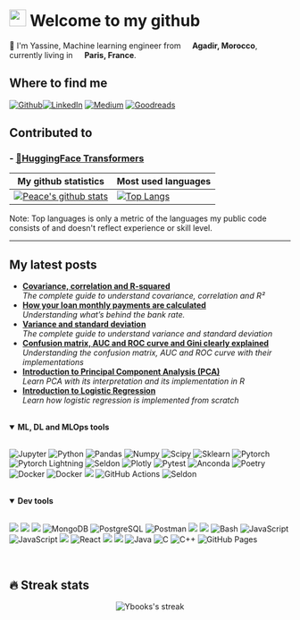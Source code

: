 <h1><img src="https://emojis.slackmojis.com/emojis/images/1531849430/4246/blob-sunglasses.gif?1531849430" width="30"/> <b>Welcome to my github</b></h1>
<p>👔 I'm Yassine, Machine learning engineer from <img src="https://cdn-icons-png.flaticon.com/512/197/197551.png" width="13"/><b> Agadir, Morocco</b>, currently living in <img src="https://cdn-icons-png.flaticon.com/512/197/197560.png" width="13"/> <b>Paris, France</b>.</p>

<h2><b>Where to find me</b></h2>
<p><a href="https://github.com/ybooks" target="_blank"><img alt="Github" src="https://img.shields.io/badge/GitHub-%2312100E.svg?&style=for-the-badge&logo=Github&logoColor=white" /><a href="https://www.linkedin.com/in/yassine-el-khal/" target="_blank"><img alt="LinkedIn" src="https://img.shields.io/badge/linkedin-%230077B5.svg?&style=for-the-badge&logo=linkedin&logoColor=white" /></a> <a href="https://medium.com/@yassineelkhal" target="_blank"><img alt="Medium" src="https://img.shields.io/badge/medium-%2312100E.svg?&style=for-the-badge&logo=medium&logoColor=white" /></a></a> <a href="https://www.goodreads.com/user/show/33689996-ybooks" target="_blank"><img alt="Goodreads" src="https://img.shields.io/badge/goodreads-e9e5cd.svg?&style=for-the-badge&logo=goodreads&logoColor=white" /></a>
</p>

<h2><b> Contributed to</b></h2>
<h3>
- <a href="https://github.com/huggingface/transformers"> 🤗HuggingFace Transformers</a>
</h3>

<p align="center">

|My github statistics|Most used languages|
|-|-|
|[![Peace's github stats](https://github-readme-stats.vercel.app/api?username=ybooks&show_icons=true&theme=vue-dark&hide_title=true)](https://github.com/ybooks)|[![Top Langs](https://github-readme-stats.vercel.app/api/top-langs/?username=ybooks&show_icons=true&theme=dark&hide_title=true)](https://github.com/ybooks)|!

Note: Top languages is only a metric of the languages my public code consists of and doesn't reflect experience or skill level.
<hr>
<h2><b>My latest posts</b></h2>
<ul>
  <li><a href=https://medium.com/@yassineelkhal/covariance-correlation-and-r-square-f4d2629574b8><b>Covariance, correlation and R-squared</b></a><br/><i>The complete guide to understand covariance, correlation and R²</i></li>
  <li><a href="https://medium.com/@yassineelkhal/how-your-loan-monthly-payments-are-calculated-7034ccce838"><b>How your loan monthly payments are calculated</b></a><br/><i>Understanding what’s behind the bank rate.</i></li>
    <li><a href="https://medium.com/@yassineelkhal/variance-and-standard-deviation-f4cc7e78b92"><b>Variance and standard deviation</b></a><br/><i>The complete guide to understand variance and standard deviation</i></li>
  <li><a href="https://medium.com/@yassineelkhal/confusion-matrix-auc-and-roc-curve-and-gini-clearly-explained-221788618eb2"><b>Confusion matrix, AUC and ROC curve and Gini clearly explained</b></a><br/><i>Understanding the confusion matrix, AUC and ROC curve with their implementations</i></li>
  <li><a href=https://medium.com/@yassineelkhal/introduction-to-principal-component-analysis-pca-b918abb5c40e"><b>Introduction to Principal Component Analysis (PCA)</b></a><br/><i>Learn PCA with its interpretation and its implementation in R</i></li>
  <li><a href="https://medium.com/@yassineelkhal/introduction-to-logistic-regression-fb273b84b186"><b>Introduction to Logistic Regression</b></a><br/><i>Learn how logistic regression is implemented from scratch</i></li>
</ul>
<br>
<details open>
  <summary><b>ML, DL and MLOps tools</b></summary><br>

  <p align="left">
    <img alt="Jupyter" src="https://img.shields.io/badge/Jupyter-F37626.svg?logo=Jupyter&logoColor=white">
    <img alt="Python" src="https://img.shields.io/badge/Python-3776AB.svg?logo=Python&logoColor=white">
    <img alt="Pandas" src="https://img.shields.io/badge/Pandas-150458.svg?logo=pandas&logoColor=white">
    <img alt="Numpy" src="https://img.shields.io/badge/Numpy-013243.svg?logo=numpy&logoColor=white">
    <img alt="Scipy" src="https://img.shields.io/badge/Scipy-8CAAE6.svg?logo=Scipy&logoColor=white">
    <img alt="Sklearn" src="https://img.shields.io/badge/Scikit_learn-F7931E.svg?logo=scikit-learn&logoColor=white">
    <img alt="Pytorch" src="https://img.shields.io/badge/Pytorch-EE4C2C.svg?logo=Pytorch&logoColor=white">
    <img alt="Pytorch Lightning" src="https://img.shields.io/badge/Pytorch_Lightning-792EE5.svg?logo=Pytorchlightning&logoColor=white">
    <img alt="Seldon" src="https://custom-icon-badges.herokuapp.com/badge/Catboost-ffcc00.svg?logo=catboost&logoColor=white">
    <img alt="Plotly" src="https://img.shields.io/badge/Plotly-3F4F75.svg?logo=Plotly&logoColor=white">
    <img alt="Pytest" src="https://img.shields.io/badge/Pytest-0A9EDC.svg?logo=Pytest&logoColor=white">
    <img alt="Anconda" src="https://img.shields.io/badge/Anaconda-44A833.svg?logo=Anaconda&logoColor=white">
    <img alt="Poetry" src="https://img.shields.io/badge/Poetry-60A5FA.svg?logo=poetry&logoColor=white">
    <img alt="Docker" src="https://img.shields.io/badge/Docker-2496ED.svg?logo=Docker&logoColor=white">
    <img alt="Docker" src="https://img.shields.io/badge/MLflow-0194E2.svg?logo=MLflow&logoColor=white">
    <img src="https://img.shields.io/badge/-Google%20Cloud-4285F4?logo=Google%20Cloud&logoColor=white"/>
    <img alt="GitHub Actions" src="https://img.shields.io/badge/GitHub%20Actions-2671E5.svg?logo=github%20actions&logoColor=white">
    <img alt="Seldon" src="https://custom-icon-badges.herokuapp.com/badge/Seldon_Core-5158ff.svg?logo=Seldon_core&logoColor=white">
    <!-- <a href="https://aws.amazon.com" target="_blank"> <img src="https://raw.githubusercontent.com/devicons/devicon/master/icons/amazonwebservices/amazonwebservices-original-wordmark.svg" alt="aws" width="40" height="40" /> </a>
    <a href="https://azure.microsoft.com/en-in/" target="_blank"> <img src="https://www.vectorlogo.zone/logos/microsoft_azure/microsoft_azure-icon.svg" alt="azure" width="40" height="40" /> </a>
    <a href="https://gohugo.io/" target="_blank"> <img src="https://api.iconify.design/logos-hugo.svg" alt="hugo" width="40" height="40" /> </a>-->
  </p>
</details>

<br>

<details open>
  <summary><b>Dev tools</b></summary><br>
  <p>
    <img src="https://img.shields.io/badge/-Github-181717?logo=GitHub&logoColor=white"/>
    <img src="https://img.shields.io/badge/-Git-F44D27?logo=Git&logoColor=white"/>
    <img src="https://img.shields.io/badge/-Visual%20Studio%20Code-23A9F2?logo=Visual%20Studio%20Code&logoColor=white"/>
    <img alt="MongoDB" src ="https://img.shields.io/badge/MongoDB-4ea94b.svg?logo=mongodb&logoColor=white">
    <img alt="PostgreSQL" src ="https://img.shields.io/badge/PostgreSQL-316192.svg?logo=postgresql&logoColor=white">
    <img alt="Postman" src="https://img.shields.io/badge/Postman-FF6C37?logo=postman&logoColor=white">
    <img src="https://img.shields.io/badge/-Insomnia-5849BE?logo=Insomnia&logoColor=white"/>
    <img src="https://img.shields.io/badge/-Linux-FCC624?logo=linux&logoColor=black"/>
    <img alt="Bash" src="https://img.shields.io/badge/Bash-121011.svg?logo=gnu-bash&logoColor=white">
    <img alt="JavaScript" src="https://img.shields.io/badge/JavaScript-F7DF1E.svg?logo=javascript&logoColor=black">
    <img alt="JavaScript" src="https://img.shields.io/badge/TypeScript-3178C6.svg?logo=typescript&logoColor=white">
    <img src="https://img.shields.io/badge/-NPM-CB3837?logo=NPM&logoColor=white"/>
    <img alt="React" src="https://img.shields.io/badge/React-20232a.svg?logo=react&logoColor=%2361DAFB">
    <img src="https://img.shields.io/badge/-HTML5-E34F26?logo=HTML5&logoColor=white"/>
    <img src="https://img.shields.io/badge/-CSS3-1572B6?logo=CSS3&logoColor=white"/>
    <img alt="Java" src="https://custom-icon-badges.herokuapp.com/badge/Java-5382a1.svg?logo=Java&logoColor=white">
    <img alt="C" src="https://custom-icon-badges.herokuapp.com/badge/C-03599C.svg?logo=c-in-hexagon&logoColor=white">
    <img alt="C++" src="https://custom-icon-badges.herokuapp.com/badge/C++-9C033A.svg?logo=cpp2&logoColor=white">
    <img alt="GitHub Pages" src="https://img.shields.io/badge/GitHub%20Pages-327FC7.svg?logo=github&logoColor=white">
  </p>
</details>

<br>



## 🔥 __Streak stats__

<p align="center">
  <img alt="Ybooks's streak" src="http://github-readme-streak-stats.herokuapp.com?user=ybooks&theme=vue-dark&hide_border=true"/>
</p>